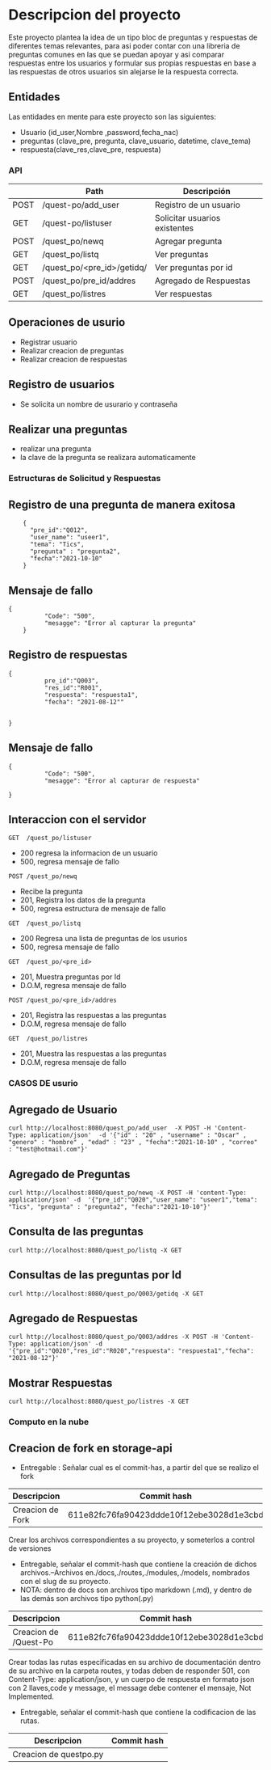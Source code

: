 # Descripcion del proyecto
Este proyecto plantea la idea de un tipo bloc de preguntas y respuestas de diferentes temas relevantes, para asi poder contar con una libreria de preguntas comunes en las que se puedan apoyar y asi comparar respuestas entre los usuarios y formular sus propias respuestas en base a las respuestas de otros usuarios sin alejarse le la respuesta correcta.

## Entidades

Las entidades en mente para este proyecto son las siguientes:

- Usuario (id_user,Nombre ,password,fecha_nac)
- preguntas (clave_pre, pregunta, clave_usuario, datetime, clave_tema)
- respuesta(clave_res,clave_pre, respuesta)


### API

| | Path                  | Descripción |
|---------| --------------------- | ----------- |
|POST| /quest-po/add_user| Registro de un usuario |
|GET| /quest-po/listuser| Solicitar usuarios existentes |
|POST| /quest_po/newq | Agregar pregunta |
|GET| /quest_po/listq| Ver preguntas |
|GET| /quest_po/<pre_id>/getidq/ | Ver preguntas por id |
|POST| /quest_po/pre_id/addres | Agregado de Respuestas |
|GET| /quest_po/listres | Ver respuestas |




## Operaciones de usurio
 - Registrar usuario
 - Realizar creacion de preguntas
 - Realizar creacion de respuestas

## Registro de usuarios
 - Se solicita un nombre de usurario y contraseña

## Realizar una preguntas
- realizar una pregunta
- la clave de la pregunta se realizara automaticamente

### Estructuras de Solicitud y Respuestas


## Registro de una pregunta de manera exitosa
```
    {
      "pre_id":"Q012",
      "user_name": "useer1",
      "tema": "Tics",
      "pregunta" : "pregunta2",
      "fecha":"2021-10-10"
    }
```

## Mensaje de fallo

```
{
          "Code": "500",
          "mesagge": "Error al capturar la pregunta"
    }
```         

## Registro  de respuestas            
```
{
          pre_id":"Q003",
          "res_id":"R001",
          "respuesta": "respuesta1",
          "fecha": "2021-08-12""


}
```

## Mensaje de fallo            
```
{
          "Code": "500",
          "mesagge": "Error al capturar de respuesta"

}
```

## Interaccion con el servidor


`GET  /quest_po/listuser`

- 200 regresa la informacion de un usuario
- 500, regresa mensaje de fallo

`POST /quest_po/newq`

- Recibe la pregunta    
- 201, Registra los datos de la pregunta
- 500, regresa estructura de mensaje de fallo     

`GET  /quest_po/listq`

- 200 Regresa una lista de preguntas de los usurios
- 500, regresa mensaje de fallo   

`GET  /quest_po/<pre_id>`

- 201, Muestra preguntas por Id
- D.O.M, regresa mensaje de fallo  


`POST /quest_po/<pre_id>/addres`
- 201, Registra las respuestas a las preguntas
- D.O.M, regresa mensaje de fallo  

`GET  /quest_po/listres`

- 201, Muestra las respuestas a las preguntas
- D.O.M, regresa mensaje de fallo  

### CASOS DE usurio

## Agregado de Usuario

```
curl http://localhost:8080/quest_po/add_user  -X POST -H 'Content-Type: application/json'  -d '{"id" : "20" , "username" : "Oscar" , "genero" : "hombre" , "edad" : "23" , "fecha":"2021-10-10" , "correo" : "test@hotmail.com"}'

```
## Agregado de Preguntas
```
curl http://localhost:8080/quest_po/newq -X POST -H 'content-Type: application/json' -d  '{"pre_id":"Q020","user_name": "useer1","tema": "Tics", "pregunta" : "pregunta2", "fecha":"2021-10-10"}'
```
## Consulta de las preguntas
```
curl http://localhost:8080/quest_po/listq -X GET
```
## Consultas de las preguntas por Id
```
curl http://localhost:8080/quest_po/Q003/getidq -X GET
```
## Agregado de Respuestas
```
curl http://localhost:8080/quest_po/Q003/addres -X POST -H 'Content-Type: application/json' -d '{"pre_id":"Q020","res_id":"R020","respuesta": "respuesta1","fecha": "2021-08-12"}'

```
## Mostrar Respuestas
```
curl http://localhost:8080/quest_po/listres -X GET

```




### Computo en la nube

## Creacion de fork en storage-api

* Entregable : Señalar cual es el commit-has, a partir del que se realizo el fork

| Descripcion | Commit hash |                    
|----------------|-------------------------------|
|  Creacion de Fork  | 611e82fc76fa90423ddde10f12ebe3028d1e3cbd         |

Crear los archivos correspondientes a su proyecto, y someterlos a control de versiones
- Entregable, señalar el commit-hash que contiene la creación de dichos archivos.–Archivos en./docs,./routes,./modules,./models, nombrados con el slug de su proyecto.
- NOTA: dentro de docs son archivos tipo markdown (.md), y dentro de las demás son archivos tipo python(.py)

|Descripcion                |Commit hash                          
|----------------|-------------------------------|
| Creacion de /Quest-Po  | 611e82fc76fa90423ddde10f12ebe3028d1e3cbd|   


Crear todas las rutas especificadas en su archivo de documentación dentro de su archivo en la carpeta routes, y todas deben de responder 501, con Content-Type: application/json, y un cuerpo de respuesta en formato json con 2 llaves,code y message, el message debe contener el mensaje, Not Implemented.
- Entregable, señalar el commit-hash que contiene la codificacion de las rutas.

|Descripcion                |Commit hash                          
|----------------|-------------------------------|
| Creacion de questpo.py | |    959284a3fbb618af04b39fbc8f8d129aea1b3ffc
